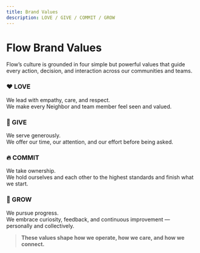 ```yaml
---
title: Brand Values
description: LOVE / GIVE / COMMIT / GROW
---
```


# Flow Brand Values

Flow’s culture is grounded in four simple but powerful values that guide every action, decision, and interaction across our communities and teams.

### ❤️ LOVE  
We lead with empathy, care, and respect.  
We make every Neighbor and team member feel seen and valued.

### 🤝 GIVE  
We serve generously.  
We offer our time, our attention, and our effort before being asked.

### 🔥 COMMIT  
We take ownership.  
We hold ourselves and each other to the highest standards and finish what we start.

### 🌱 GROW  
We pursue progress.  
We embrace curiosity, feedback, and continuous improvement — personally and collectively.

> **These values shape how we operate, how we care, and how we connect.**